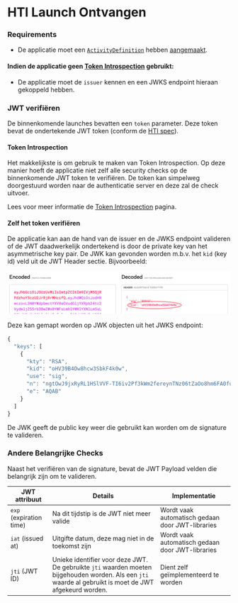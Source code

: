 # HTI Launch Ontvangen

### Requirements

* De applicatie moet een [`ActivityDefinition`](https://simplifier.net/koppeltaalv2.0/kt2activitydefinition) hebben [aangemaakt](../../resources-managen/crud-operaties/resource-aanmaken.md).

#### Indien de applicatie geen [Token Introspection](token-introspection.md) gebruikt:&#x20;

* De applicatie moet de `issuer` kennen en een JWKS endpoint hieraan gekoppeld hebben.

### JWT verifiëren

De binnenkomende launches bevatten een `token` parameter. Deze token bevat de ondertekende JWT token (conform de [HTI spec](https://github.com/GIDSOpenStandaarden/GIDS-HTI-Protocol/blob/master/HTI.md#-the-message-format)).

#### Token Introspection

Het makkelijkste is om gebruik te maken van Token Introspection. Op deze manier hoeft de applicatie niet zelf alle security checks op de binnenkomende JWT token te verifiëren. De token kan simpelweg doorgestuurd worden naar de authenticatie server en deze zal de check uitvoer.&#x20;

Lees voor meer informatie de [Token Introspection](token-introspection.md) pagina.

#### Zelf het token verifiëren

De applicatie kan aan de hand van de issuer en de JWKS endpoint valideren of de JWT daadwerkelijk ondertekend is door de private key van het asymmetrische key pair. De JWK kan gevonden worden m.b.v. het `kid` (key id) veld uit de JWT Header sectie. Bijvoorbeeld:

![jwt.io debugger](../../../.gitbook/assets/screenshot-2021-09-22-at-20.22.09.png)

Deze kan gemapt worden op JWK objecten uit het JWKS endpoint:

```javascript
{
  "keys": [
    {
      "kty": "RSA",
      "kid": "oHV39B4Ow8hcw3SbkF4k0w",
      "use": "sig",
      "n": "ngtOwJ9jxRyRL1HSlVVF-TI6iv2Pf3kWm2fereynTNz06tZaOo8hm6FA0fucLHH1OxsFFa6rDNyVZcivbR3uEO4CKXrzDw5HUDxLh9qaR-PMolsz4s2mrz6xP9kGkVvQvuzJPQTQ4fat6aI7p0cyA5xA8vqUBqeYU323zcf8uUXb-qSJ3FpidDnTKLksD7B-yjU1HjDdDysRp8pNL6lVs5KW2L8XMCpbrvhyIQ_c5pwOrF_QzfsK9mW78wCKLJZ_D7eVw2yututBzm9z0pq5PColQP2nB7lq98DNJvDbmvMIfDNglRKTS-Qqky_S8a6H5gfgFTv77iaaFFjjld4cJw",
      "e": "AQAB"
    }
  ]
}
```

De JWK geeft de public key weer die gebruikt kan worden om de signature te valideren.

### Andere Belangrijke Checks

Naast het verifiëren van de signature, bevat de JWT Payload velden die belangrijk zijn om te valideren.&#x20;

| JWT attribuut           | Details                                                                                                                                                    | Implementatie                                    |
| ----------------------- | ---------------------------------------------------------------------------------------------------------------------------------------------------------- | ------------------------------------------------ |
| `exp` (expiration time) | Na dit tijdstip is de JWT niet meer valide                                                                                                                 | Wordt vaak automatisch gedaan door JWT-libraries |
| `iat`  (issued at)      | Uitgifte datum, deze mag niet in de toekomst zijn                                                                                                          | Wordt vaak automatisch gedaan door JWT-libraries |
| `jti` (JWT ID)          | Unieke identifier voor deze JWT. De gebruikte `jti`  waarden moeten bijgehouden worden. Als een `jti` waarde al gebruikt is moet  de JWT afgekeurd worden. | Dient zelf geïmplementeerd te worden             |
